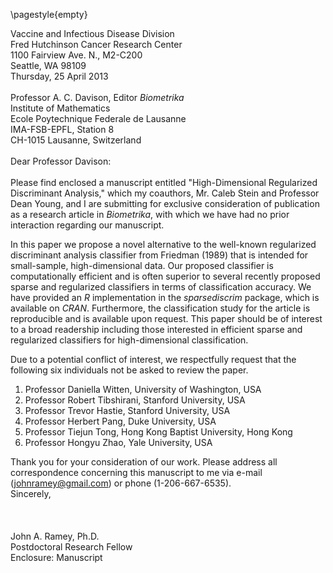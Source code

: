 \pagestyle{empty}

Vaccine and Infectious Disease Division  
Fred Hutchinson Cancer Research Center  
1100 Fairview Ave. N., M2-C200  
Seattle, WA 98109 \
Thursday, 25 April 2013 \
\
Professor A. C. Davison, Editor
_Biometrika_  
Institute of Mathematics  
Ecole Poytechnique Federale de Lausanne  
IMA-FSB-EPFL, Station 8  
CH-1015 Lausanne, Switzerland\
\
Dear Professor Davison:\
\
Please find enclosed a manuscript entitled "High-Dimensional Regularized
Discriminant Analysis," which my coauthors, Mr. Caleb Stein and Professor Dean
Young, and I are submitting for exclusive consideration of publication as a
research article in _Biometrika_, with which we have had no prior interaction
regarding our manuscript.

In this paper we propose a novel alternative to the well-known regularized
discriminant analysis classifier from Friedman (1989) that is intended for
small-sample, high-dimensional data. Our proposed classifier is computationally
efficient and is often superior to several recently proposed sparse and
regularized classifiers in terms of classification accuracy. We have provided an
_R_ implementation in the _sparsediscrim_ package, which is available on
_CRAN_. Furthermore, the classification study for the article is reproducible
and is available upon request. This paper should be of interest to a broad
readership including those interested in efficient sparse and regularized
classifiers for high-dimensional classification.

Due to a potential conflict of interest, we respectfully request that the
following six individuals not be asked to review the paper.

1. Professor Daniella Witten, University of Washington, USA
2. Professor Robert Tibshirani, Stanford University, USA
3. Professor Trevor Hastie, Stanford University, USA
4. Professor Herbert Pang, Duke University, USA
5. Professor Tiejun Tong, Hong Kong Baptist University, Hong Kong
6. Professor Hongyu Zhao, Yale University, USA

Thank you for your consideration of our work.  Please address all correspondence
concerning this manuscript to me via e-mail (johnramey@gmail.com) or phone
(1-206-667-6535).
\
Sincerely,\
\
\
\
John A. Ramey, Ph.D.  
Postdoctoral Research Fellow  
Enclosure: Manuscript